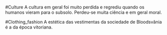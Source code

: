 #Culture A cultura em geral foi muito perdida e regrediu quando os humanos vieram para o subsolo. Perdeu-se muita ciência e em geral moral.

#Clothing_fashion A estética das vestimentas da sociedade de Bloodsvânia é a da época vitoriana.
